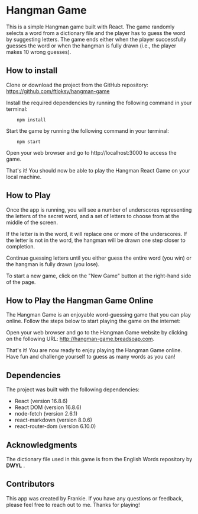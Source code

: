 # Hangman Game

This is a simple Hangman game built with React.
The game randomly selects a word from a dictionary file
and the player has to guess the word by suggesting letters.
The game ends either when the player successfully
guesses the word or when the hangman is fully drawn
(i.e., the player makes 10 wrong guesses).

## How to install

Clone or download the project from the GitHub repository:
https://github.com/ftloksy/hangman-game

Install the required dependencies by running
the following command in your terminal:

        npm install

Start the game by running the following command in your terminal:

        npm start

Open your web browser and go to http://localhost:3000 to access the game.

That's it! You should now be able to play the Hangman React Game
on your local machine.

## How to Play

Once the app is running, you will see a number
of underscores representing the letters of the secret word,
and a set of letters to choose from at the middle of the screen.

If the letter is in the word, it will replace one or more of the underscores.
If the letter is not in the word,
the hangman will be drawn one step closer to completion.

Continue guessing letters until you either guess the entire word (you win)
or the hangman is fully drawn (you lose).

To start a new game, 
click on the "New Game" button at the right-hand side of the page.

## How to Play the Hangman Game Online

The Hangman Game is an enjoyable word-guessing game 
that you can play online. 
Follow the steps below to start playing the game on the internet:

Open your web browser and go to the Hangman Game website 
by clicking on the following URL: http://hangman-game.breadsoap.com.

That's it! You are now ready to enjoy playing the Hangman Game online. 
Have fun and challenge yourself to guess as many words as you can!

## Dependencies

The project was built with the following dependencies:

 - React (version 16.8.6)
 - React DOM (version 16.8.6)
 - node-fetch (version 2.6.1)
 - react-markdown (version 8.0.6)
 - react-router-dom (version 6.10.0)

## Acknowledgments

The dictionary file used in this game is from the English Words
repository by __DWYL__ .

## Contributors

This app was created by Frankie. If you have any questions or feedback, 
please feel free to reach out to me. Thanks for playing!
